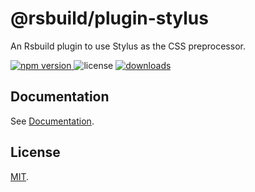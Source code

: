 # @rsbuild/plugin-stylus

An Rsbuild plugin to use Stylus as the CSS preprocessor.

<p>
  <a href="https://npmjs.com/package/@rsbuild/plugin-stylus">
   <img src="https://img.shields.io/npm/v/@rsbuild/plugin-stylus?style=flat-square&colorA=564341&colorB=EDED91" alt="npm version" />
  </a>
  <img src="https://img.shields.io/badge/License-MIT-blue.svg?style=flat-square&colorA=564341&colorB=EDED91" alt="license" />
  <a href="https://npmcharts.com/compare/@rsbuild/plugin-stylus?minimal=true"><img src="https://img.shields.io/npm/dm/@rsbuild/plugin-stylus.svg?style=flat-square&colorA=564341&colorB=EDED91" alt="downloads" /></a>
</p>

## Documentation

See [Documentation](https://rsbuild.dev/plugins/list/plugin-stylus).

## License

[MIT](https://github.com/web-infra-dev/rsbuild/blob/main/LICENSE).
